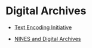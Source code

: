# Digital Archives

* [Text Encoding Initiative](/digital-archives/tei.md)

* [NINES and Digital Archives]()